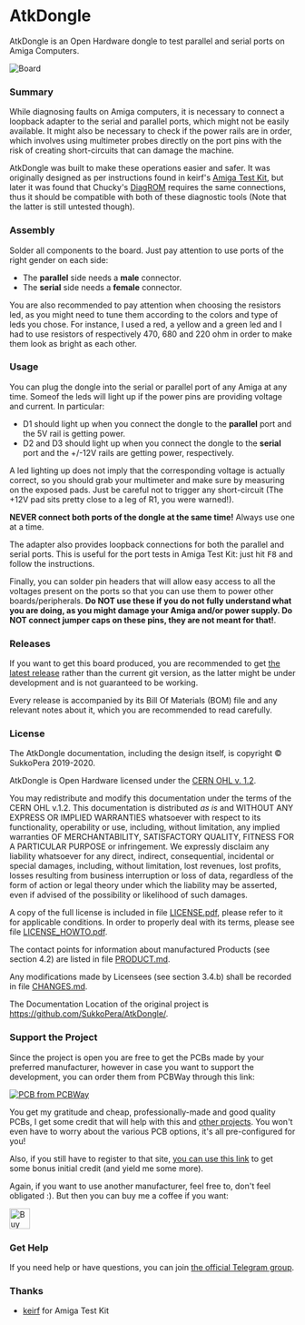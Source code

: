 # AtkDongle
AtkDongle is an Open Hardware dongle to test parallel and serial ports on Amiga Computers.

![Board](https://raw.githubusercontent.com/SukkoPera/AtkDongle/master/img/render-top.png)

### Summary
While diagnosing faults on Amiga computers, it is necessary to connect a loopback adapter to the serial and parallel ports, which might not be easily available. It might also be necessary to check if the power rails are in order, which involves using multimeter probes directly on the port pins with the risk of creating short-circuits that can damage the machine.

AtkDongle was built to make these operations easier and safer. It was originally designed as per instructions found in keirf's [Amiga Test Kit](https://github.com/keirf/Amiga-Stuff), but later it was found that Chucky's [DiagROM](http://www.diagrom.com) requires the same connections, thus it should be compatible with both of these diagnostic tools (Note that the latter is still untested though).

### Assembly
Solder all components to the board. Just pay attention to use ports of the right gender on each side:
- The **parallel** side needs a **male** connector.
- The **serial** side needs a **female** connector.

You are also recommended to pay attention when choosing the resistors led, as you might need to tune them according to the colors and type of leds you
chose. For instance, I used a red, a yellow and a green led and I had to use resistors of respectively 470, 680 and 220 ohm in order to make them look as bright as each other.

### Usage
You can plug the dongle into the serial or parallel port of any Amiga at any time. Someof the leds will light up if the power pins are providing voltage and current. In particular:
- D1 should light up when you connect the dongle to the **parallel** port and the 5V rail is getting power.
- D2 and D3 should light up when you connect the dongle to the **serial** port and the +/-12V rails are getting power, respectively.

A led lighting up does not imply that the corresponding voltage is actually correct, so you should grab your multimeter and make sure by measuring on the exposed pads. Just be careful not to trigger any short-circuit (The +12V pad sits pretty close to a leg of R1, you were warned!).

**NEVER connect both ports of the dongle at the same time!** Always use one at a time.

The adapter also provides loopback connections for both the parallel and serial ports. This is useful for the port tests in Amiga Test Kit: just hit <kbd>F8</kbd> and follow the instructions.

Finally, you can solder pin headers that will allow easy access to all the voltages present on the ports so that you can use them to power other boards/peripherals. **Do NOT use these if you do not fully understand what you are doing, as you might damage your Amiga and/or power supply. Do NOT connect jumper caps on these pins, they are not meant for that!**.

### Releases
If you want to get this board produced, you are recommended to get [the latest release](https://github.com/SukkoPera/AtkDongle/releases) rather than the current git version, as the latter might be under development and is not guaranteed to be working.

Every release is accompanied by its Bill Of Materials (BOM) file and any relevant notes about it, which you are recommended to read carefully.

### License
The AtkDongle documentation, including the design itself, is copyright &copy; SukkoPera 2019-2020.

AtkDongle is Open Hardware licensed under the [CERN OHL v. 1.2](http://ohwr.org/cernohl).

You may redistribute and modify this documentation under the terms of the CERN OHL v.1.2. This documentation is distributed *as is* and WITHOUT ANY EXPRESS OR IMPLIED WARRANTIES whatsoever with respect to its functionality, operability or use, including, without limitation, any implied warranties OF MERCHANTABILITY, SATISFACTORY QUALITY, FITNESS FOR A PARTICULAR PURPOSE or infringement. We expressly disclaim any liability whatsoever for any direct, indirect, consequential, incidental or special damages, including, without limitation, lost revenues, lost profits, losses resulting from business interruption or loss of data, regardless of the form of action or legal theory under which the liability may be asserted, even if advised of the possibility or likelihood of such damages.

A copy of the full license is included in file [LICENSE.pdf](LICENSE.pdf), please refer to it for applicable conditions. In order to properly deal with its terms, please see file [LICENSE_HOWTO.pdf](LICENSE_HOWTO.pdf).

The contact points for information about manufactured Products (see section 4.2) are listed in file [PRODUCT.md](PRODUCT.md).

Any modifications made by Licensees (see section 3.4.b) shall be recorded in file [CHANGES.md](CHANGES.md).

The Documentation Location of the original project is https://github.com/SukkoPera/AtkDongle/.

### Support the Project
Since the project is open you are free to get the PCBs made by your preferred manufacturer, however in case you want to support the development, you can order them from PCBWay through this link:

[![PCB from PCBWay](https://www.pcbway.com/project/img/images/frompcbway.png)](https://www.pcbway.com/project/shareproject/AtkDongle_V1.html)

You get my gratitude and cheap, professionally-made and good quality PCBs, I get some credit that will help with this and [other projects](https://www.pcbway.com/project/member/shareproject/?bmbid=41100). You won't even have to worry about the various PCB options, it's all pre-configured for you!

Also, if you still have to register to that site, [you can use this link](https://www.pcbway.com/setinvite.aspx?inviteid=41100) to get some bonus initial credit (and yield me some more).

Again, if you want to use another manufacturer, feel free to, don't feel obligated :). But then you can buy me a coffee if you want:

<a href='https://ko-fi.com/L3L0U18L' target='_blank'><img height='36' style='border:0px;height:36px;' src='https://az743702.vo.msecnd.net/cdn/kofi2.png?v=2' border='0' alt='Buy Me a Coffee at ko-fi.com' /></a>

### Get Help
If you need help or have questions, you can join [the official Telegram group](https://t.me/joinchat/HUHdWBC9J9JnYIrvTYfZmg).

### Thanks
- [keirf](https://github.com/keirf) for Amiga Test Kit
